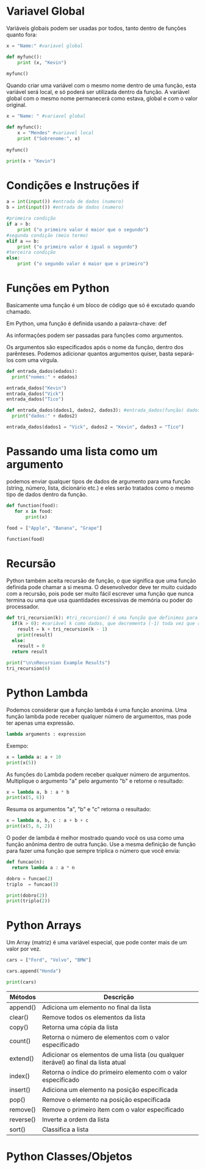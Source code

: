 <h1>Variavel Global</h1>

Variáveis ​​globais podem ser usadas por todos, tanto dentro de funções quanto fora:

~~~python
x = "Name:" #variavel global 

def myfunc():
    print (x, "Kevin")
    
myfunc()   
~~~

Quando criar uma variável com o mesmo nome dentro de uma função, esta variável será local, e só poderá ser utilizada dentro da função. A variável global com o mesmo nome permanecerá como estava, global e com o valor original.

~~~python
x = "Name: " #variavel global 

def myfunc():
    x = "Mendes" #variavel local
    print ("Sobrenome:", x)
    
myfunc()   

print(x + "Kevin")
~~~

<h1>Condições e Instruções if</h1>

~~~python
a = int(input()) #entrada de dados (numero)
b = int(input()) #entrada de dados (numero)

#primeira condição
if a > b:
    print ("o primeiro valor é maior que o segundo")
#segunda condição (meio termo)  
elif a == b:
    print ("o primeiro valor é igual o segundo")
#terceira condição
else:
    print ("o segundo valor é maior que o primeiro")
~~~

<h1>Funções em Python</h1>
Basicamente uma função é um bloco de código que só é excutado quando chamado. 

Em Python, uma função é definida usando a palavra-chave: def

As informações podem ser passadas para funções como argumentos.

Os argumentos são especificados após o nome da função, dentro dos parênteses. Podemos adicionar quantos argumentos quiser, basta separá-los com uma vírgula.

~~~python
def entrada_dados(edados):
  print("nomes:" + edados)

entrada_dados("Kevin")
entrada_dados("Vick")
entrada_dados("Tico")
~~~

~~~python 
def entrada_dados(dados1, dados2, dados3): #entrada_dados(função) dados1(argumentos)
  print("dados:" + dados2)

entrada_dados(dados1 = "Vick", dados2 = "Kevin", dados3 = "Tico")
~~~

<h1>Passando uma lista como um argumento</h1>

 podemos enviar qualquer tipos de dados de argumento para uma função (string, número, lista, dicionário etc.) e eles serão tratados como o mesmo tipo de dados dentro da função.

 ~~~python
def function(food):
    for x in food:
        print(x)
        
food = ["Apple", "Banana", "Grape"]

function(food)
 ~~~

 <h1>Recursão</h1>
Python também aceita recursão de função, o que significa que uma função definida pode chamar a si mesma.
O desenvolvedor deve ter muito cuidado com a recursão, pois pode ser muito fácil escrever uma função que nunca termina ou uma que usa quantidades excessivas de memória ou poder do processador.

~~~python
def tri_recursion(k): #tri_recursion() é uma função que definimos para chamar a si mesma ("recursão")
  if(k > 0): #variável k como dados, que decrementa (-1) toda vez que recursamos.
    result = k + tri_recursion(k - 1)
    print(result)
  else:
    result = 0
  return result

print("\n\nRecursion Example Results")
tri_recursion(6)
~~~

<h1>Python Lambda</h1>
Podemos considerar que a função lambda é uma função anonima. Uma função lambda pode receber qualquer número de argumentos, mas pode ter apenas uma expressão.

~~~python
lambda arguments : expression 
~~~

Exempo:
~~~python 
x = lambda a: a + 10 
print(x(5))
~~~

As funções do Lambda podem receber qualquer número de argumentos. 
Multiplique o argumento "a" pelo argumento "b" e retorne o resultado:

~~~python 
x = lambda a, b : a * b
print(x(5, 6))
~~~

Resuma os argumentos "a", "b" e "c" retorna o resultado:

~~~python 
x = lambda a, b, c : a + b + c
print(x(5, 6, 2))
~~~

O poder de lambda é melhor mostrado quando você os usa como uma função anônima dentro de outra função. 
Use a mesma definição de função para fazer uma função que sempre triplica o número que você envia:

~~~python
def funcao(n):
  return lambda a : a * n 

dobro = funcao(2)
triplo  = funcao(3)

print(dobro(2))
print(triplo(2))
~~~

<h1>Python Arrays</h1>
Um Array (matriz) é uma variável especial, que pode conter mais de um valor por vez.

~~~python
cars = ["Ford", "Volvo", "BMW"]

cars.append("Honda")

print(cars)
~~~

| Métodos | Descrição |
| --- | --- |
| append() | Adiciona um elemento no final da lista |
| clear() | Remove todos os elementos da lista |
| copy() | Retorna uma cópia da lista |
| count() | Retorna o número de elementos com o valor especificado |
| extend() | Adicionar os elementos de uma lista (ou qualquer iterável) ao final da lista atual |
| index() | Retorna o índice do primeiro elemento com o valor especificado |
| insert() | Adiciona um elemento na posição especificada |
| pop() | Remove o elemento na posição especificada |
| remove() | Remove o primeiro item com o valor especificado |
| reverse() | Inverte a ordem da lista |
| sort() | Classifica a lista |

<h1>Python Classes/Objetos</h1>









